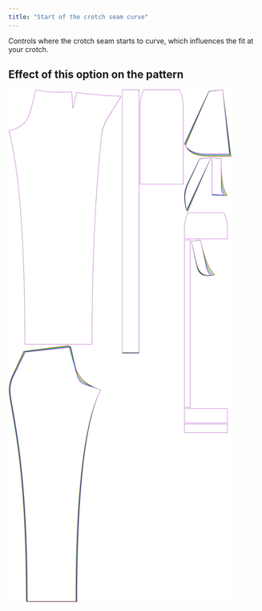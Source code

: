 ```yaml
---
title: "Start of the crotch seam curve"
---
```


Controls where the crotch seam starts to curve, which influences the fit at your crotch.

## Effect of this option on the pattern

![This image shows the effect of this option by superimposing several variants that have a different value for this option](charlie_crotchseamcurvestart_sample.svg "Effect of this option on the pattern")
